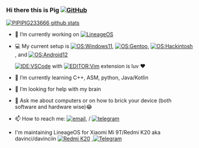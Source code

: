 ### Hi there this is Pig [![GitHub](https://img.shields.io/badge/dynamic/json?logo=github&label=GitHub+Followers&labelColor=282c34&color=181717&query=%24.data.totalSubs&url=https%3A%2F%2Fapi.spencerwoo.com%2Fsubstats%2F%3Fsource%3Dgithub%26queryKey%3DPIPIPIG233666&longCache=true)](https://github.com/PIPIPIG233666)
[![PIPIPIG233666 github stats](https://github-readme-stats.vercel.app/api?username=PIPIPIG233666&hide=issues&show_icons=true&include_all_commits=true&theme=dracula)](https://github.com/PIPIPIG233666)

- 🔭 I’m currently working on [![LineageOS](https://img.shields.io/badge/LineageOS-167b80?style=flat-square&logo=lineageos)](https://github.com/LineageOS)
- 💻 My current setup is
  [![OS:Windows11](https://img.shields.io/badge/OS-Windows11-blue?style=flat-square&logo=microsoft)](https://www.microsoft.com),
  [![OS:Gentoo](https://img.shields.io/badge/OS-Gentoo-cyan?style=flat-square&logo=Gentoo)](), 
  [![OS:Hackintosh](https://img.shields.io/badge/OS-Macintosh-purple?style=flat-square&logo=Apple)](), and 
  [![OS:Android12](https://img.shields.io/badge/OS-Android12-green?style=flat-square&logo=android)](https://www.android.com/)
  
  [![IDE:VSCode](https://img.shields.io/badge/IDE-VSCode-blue?style=flat-square&logo=visualstudiocode)](https://code.visualstudio.com/) with [![EDITOR:Vim](https://img.shields.io/badge/Editor-Vim-blueviolet?style=flat-square&logo=vim)](https://www.vim.org/) extension is luv ❤️

- 🌱 I’m currently learning C++, ASM, python, Java/Kotlin
- 🤔 I’m looking for help with my brain
- 💬 Ask me about computers or on how to brick your device (both software and hardware wise)😂
- 📫 How to reach me: [![email](https://img.shields.io/badge/Email-umich.email@pppig236.com-red?style=flat-square&logo=gmail)](mailto:umich.email@pppig236.com), / [![telegram](https://img.shields.io/badge/Telegram-pig-blue?style=flat-square&logo=telegram)](https://t.me/pipipig233666)

- I'm maintaining LineageOS for Xiaomi Mi 9T/Redmi K20 aka davinci/davinciin [![Redmi K20](https://img.shields.io/badge/Redmi%20K20-fd4900?style=flat-square&logo=xiaomi&logoColor=ffffff)](https://www.mi.com/global/mi-9-t/) ,[![Telegram](https://img.shields.io/badge/dynamic/json?logo=telegram&label=%40LineageOSDavinci&labelColor=282c34&suffix=+members&color=2CA5E0&query=%24.data.totalSubs&url=https%3A%2F%2Fapi.spencerwoo.com%2Fsubstats%2F%3Fsource%3Dtelegram%26queryKey%3Dlineagedavinciofficial&longCache=true)](https://t.me/lineagedavinciofficial) 
<!---
- if you enjoy my work, feel free to sponsor me via 
<noscript><a href="https://liberapay.com/Pig/donate"><img src="https://liberapay.com/assets/widgets/donate.svg"></a></noscript> or 
[![paypal](https://www.paypalobjects.com/en_US/i/btn/btn_donateCC_LG.gif)](https://www.paypal.com/pig236)
<div align="center">
<img alt="Liberapay receiving" src="https://img.shields.io/liberapay/receives/Pig">
<img alt="Liberapay goal progress" src="https://img.shields.io/liberapay/goal/Pig">
--->
<div/>
